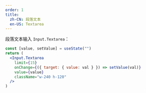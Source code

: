 ```yaml
---
order: 1
title:
  zh-CN: 段落文本
  en-US: Textarea
---
```


段落文本输入 `Input.Textarea`：

```jsx
const [value, setValue] = useState("")
return (
  <Input.Textarea
    limit={15}
    onChange={({ target: { value: val } }) => setValue(val)}
    value={value}
    className="w-240 h-120"
  />
)
```
